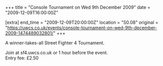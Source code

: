 +++
title = "Console Tournament on Wed 9th December 2009"
date = "2009-12-09T16:00:00Z"

[extra]
end_time = "2009-12-09T20:00:00Z"
location = "S0.08"
original = "https://uwcs.co.uk/events/console-tournament-on-wed-9th-december-2009-1474489032801/"
+++

A winner-takes-all Street Fighter 4 Tournament.

Join at sf4.uwcs.co.uk or 1 hour before the event.  
Entry fee: £2.50

